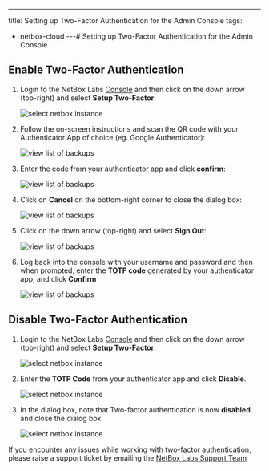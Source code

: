 ---
title: Setting up Two-Factor Authentication for the Admin Console
tags:
  - netbox-cloud
---# Setting up Two-Factor Authentication for the Admin Console

<!-- COMMENTING VIDEO OUT OF CODE! 
From within the NetBox Labs [Console](https://console.netboxlabs.com/dashboard/) you can easily enable and disable two-factor authentication (2FA) on a per-user basis. 

Watch this quick video or follow the steps outlined below: 

<iframe width="560" height="315" src="https://www.youtube.com/embed/uli2qNRl7UU?si=meblrHYJ-04Au7fr" title="YouTube video player" frameborder="0" allow="accelerometer; autoplay; clipboard-write; encrypted-media; gyroscope; picture-in-picture; web-share" allowfullscreen></iframe> -->

## Enable Two-Factor Authentication

1. Login to the NetBox Labs [Console](https://console.netboxlabs.com/dashboard/) and then click on the down arrow (top-right) and select **Setup Two-Factor**.

    ![select netbox instance](../images/2fa/2fa_1.png)

2. Follow the on-screen instructions and scan the QR code with your Authenticator App of choice (eg. Google Authenticator):

    ![view list of backups](../images/2fa/2fa_2.png)

3. Enter the code from your authenticator app and click **confirm**:

    ![view list of backups](../images/2fa/2fa_3.png)

4. Click on **Cancel** on the bottom-right corner to close the dialog box: 

    ![view list of backups](../images/2fa/2fa_4.png)

5. Click on the down arrow (top-right) and select **Sign Out**:

    ![view list of backups](../images/2fa/2fa_5.png) 

6. Log back into the console with your username and password and then when prompted, enter the **TOTP code** generated by your authenticator app, and click **Confirm**

    ![view list of backups](../images/2fa/2fa_6.png) 

## Disable Two-Factor Authentication

1. Login to the NetBox Labs [Console](https://console.netboxlabs.com/dashboard/) and then click on the down arrow (top-right) and select **Setup Two-Factor**.

    ![select netbox instance](../images/2fa/2fa_1.png)

1. Enter the **TOTP Code** from your authenticator app and click **Disable**.

    ![select netbox instance](../images/2fa/2fa_7.png)

2. In the dialog box, note that Two-factor authentication is now **disabled** and close the dialog box.  

    ![select netbox instance](../images/2fa/2fa_8.png)

If you encounter any issues while working with two-factor authentication, please raise a support ticket by emailing the [NetBox Labs Support Team](mailto:support@netboxlabs.com)
